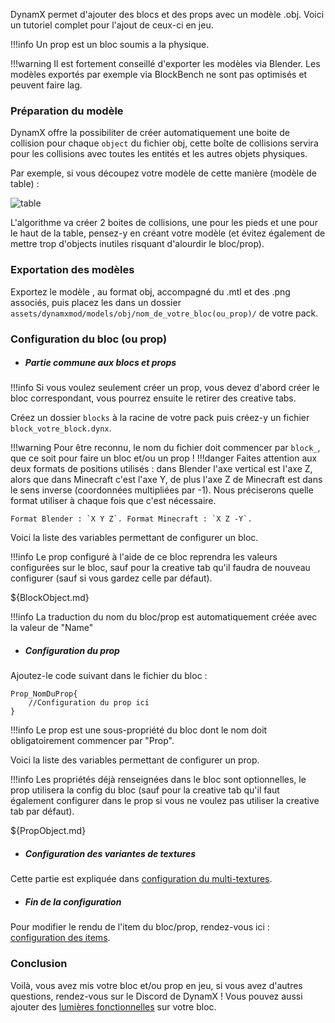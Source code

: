 DynamX permet d'ajouter des blocs et des props avec un modèle .obj. Voici un tutoriel complet pour l'ajout de ceux-ci en jeu.

!!!info 
	Un prop est un bloc soumis a la physique.

!!!warning
    Il est fortement conseillé d'exporter les modèles via Blender. Les modèles exportés par exemple via BlockBench ne sont pas optimisés et peuvent faire lag.

### Préparation du modèle

DynamX offre la possibiliter de créer automatiquement une boite de collision pour chaque `object` du fichier obj, cette boîte de collisions servira pour les collisions avec toutes les entités et les autres objets physiques.

Par exemple, si vous découpez votre modèle de cette manière (modèle de table) : 

![table](table.png)

L'algorithme va créer 2 boites de collisions, une pour les pieds et une pour le haut de la table, pensez-y en créant votre modèle (et évitez également de mettre trop d'objects inutiles risquant d'alourdir le bloc/prop).

### Exportation des modèles

Exportez le modèle , au format obj, accompagné du .mtl et des .png associés, puis placez les dans un dossier `assets/dynamxmod/models/obj/nom_de_votre_bloc(ou_prop)/` de votre pack.

### Configuration du bloc (ou prop)

- ##### Partie commune aux blocs et props

!!!info 
	Si vous voulez seulement créer un prop, vous devez d'abord créer le bloc correspondant, vous pourrez ensuite le retirer des creative tabs.

Créez un dossier `blocks` à la racine de votre pack puis créez-y un fichier `block_votre_block.dynx`.

!!!warning
	Pour être reconnu, le nom du fichier doit commencer par `block_`, que ce soit pour faire un bloc et/ou un prop !
!!!danger
	Faites attention aux deux formats de positions utilisés : dans Blender l'axe vertical est l'axe Z, alors que dans Minecraft c'est l'axe Y, de plus l'axe Z de Minecraft est dans le sens inverse (coordonnées multipliées par -1). Nous préciserons quelle format utiliser à chaque fois que c'est nécessaire.

	Format Blender : `X Y Z`. Format Minecraft : `X Z -Y`.

Voici la liste des variables permettant de configurer un bloc. 

!!!info
	Le prop configuré à l'aide de ce bloc reprendra les valeurs configurées sur le bloc, sauf pour la creative tab qu'il faudra de nouveau configurer (sauf si vous gardez celle par défaut).

${BlockObject.md}

!!!info
	La traduction du nom du bloc/prop est automatiquement créée avec la valeur de "Name"

- ##### Configuration du prop

Ajoutez-le code suivant dans le fichier du bloc : 

```
Prop_NomDuProp{
    //Configuration du prop ici
}
```

!!!info 
	Le prop est une sous-propriété du bloc dont le nom doit obligatoirement commencer par "Prop".

Voici la liste des variables permettant de configurer un prop. 

!!!info
	Les propriétés déjà renseignées dans le bloc sont optionnelles, le prop utilisera la config du bloc (sauf pour la creative tab qu'il faut également configurer dans le prop si vous ne voulez pas utiliser la creative tab par défaut).

${PropObject.md}

- ##### Configuration des variantes de textures

Cette partie est expliquée dans [configuration du multi-textures](MultiTextures.md).

- ##### Fin de la configuration

Pour modifier le rendu de l'item du bloc/prop, rendez-vous ici : [configuration des items](https://dynamx.fr/wiki/dynamx/DynamXItems/).

### Conclusion 

Voilà, vous avez mis votre bloc et/ou prop en jeu, si vous avez d'autres questions, rendez-vous sur le Discord de DynamX !
Vous pouvez aussi ajouter des [lumières fonctionnelles](Lights.md) sur votre bloc.
